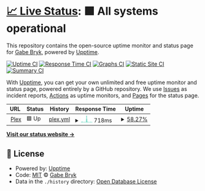 # [📈 Live Status](https://status.gabebryk.com): <!--live status--> **🟩 All systems operational**

This repository contains the open-source uptime monitor and status page for [Gabe Bryk](https://status.gabebryk.com), powered by [Upptime](https://github.com/upptime/upptime).

[![Uptime CI](https://github.com/gabrielbryk/vigilant-octo-carnival/workflows/Uptime%20CI/badge.svg)](https://github.com/gabrielbryk/vigilant-octo-carnival/actions?query=workflow%3A%22Uptime+CI%22)
[![Response Time CI](https://github.com/gabrielbryk/vigilant-octo-carnival/workflows/Response%20Time%20CI/badge.svg)](https://github.com/gabrielbryk/vigilant-octo-carnival/actions?query=workflow%3A%22Response+Time+CI%22)
[![Graphs CI](https://github.com/gabrielbryk/vigilant-octo-carnival/workflows/Graphs%20CI/badge.svg)](https://github.com/gabrielbryk/vigilant-octo-carnival/actions?query=workflow%3A%22Graphs+CI%22)
[![Static Site CI](https://github.com/gabrielbryk/vigilant-octo-carnival/workflows/Static%20Site%20CI/badge.svg)](https://github.com/gabrielbryk/vigilant-octo-carnival/actions?query=workflow%3A%22Static+Site+CI%22)
[![Summary CI](https://github.com/gabrielbryk/vigilant-octo-carnival/workflows/Summary%20CI/badge.svg)](https://github.com/gabrielbryk/vigilant-octo-carnival/actions?query=workflow%3A%22Summary+CI%22)

With [Upptime](https://upptime.js.org), you can get your own unlimited and free uptime monitor and status page, powered entirely by a GitHub repository. We use [Issues](https://github.com/gabrielbryk/vigilant-octo-carnival/issues) as incident reports, [Actions](https://github.com/gabrielbryk/vigilant-octo-carnival/actions) as uptime monitors, and [Pages](https://status.gabebryk.com) for the status page.

<!--start: status pages-->
<!-- This summary is generated by Upptime (https://github.com/upptime/upptime) -->
<!-- Do not edit this manually, your changes will be overwritten -->
<!-- prettier-ignore -->
| URL | Status | History | Response Time | Uptime |
| --- | ------ | ------- | ------------- | ------ |
| <img alt="" src="https://icons.duckduckgo.com/ip3/plex.gabebryk.com.ico" height="13"> [Plex](https://plex.gabebryk.com/web/index.html) | 🟩 Up | [plex.yml](https://github.com/gabrielbryk/vigilant-octo-carnival/commits/HEAD/history/plex.yml) | <details><summary><img alt="Response time graph" src="./graphs/plex/response-time-week.png" height="20"> 718ms</summary><br><a href="https://status.gabebryk.com/history/plex"><img alt="Response time 861" src="https://img.shields.io/endpoint?url=https%3A%2F%2Fraw.githubusercontent.com%2Fgabrielbryk%2Fvigilant-octo-carnival%2FHEAD%2Fapi%2Fplex%2Fresponse-time.json"></a><br><a href="https://status.gabebryk.com/history/plex"><img alt="24-hour response time 221" src="https://img.shields.io/endpoint?url=https%3A%2F%2Fraw.githubusercontent.com%2Fgabrielbryk%2Fvigilant-octo-carnival%2FHEAD%2Fapi%2Fplex%2Fresponse-time-day.json"></a><br><a href="https://status.gabebryk.com/history/plex"><img alt="7-day response time 718" src="https://img.shields.io/endpoint?url=https%3A%2F%2Fraw.githubusercontent.com%2Fgabrielbryk%2Fvigilant-octo-carnival%2FHEAD%2Fapi%2Fplex%2Fresponse-time-week.json"></a><br><a href="https://status.gabebryk.com/history/plex"><img alt="30-day response time 1009" src="https://img.shields.io/endpoint?url=https%3A%2F%2Fraw.githubusercontent.com%2Fgabrielbryk%2Fvigilant-octo-carnival%2FHEAD%2Fapi%2Fplex%2Fresponse-time-month.json"></a><br><a href="https://status.gabebryk.com/history/plex"><img alt="1-year response time 853" src="https://img.shields.io/endpoint?url=https%3A%2F%2Fraw.githubusercontent.com%2Fgabrielbryk%2Fvigilant-octo-carnival%2FHEAD%2Fapi%2Fplex%2Fresponse-time-year.json"></a></details> | <details><summary><a href="https://status.gabebryk.com/history/plex">58.27%</a></summary><a href="https://status.gabebryk.com/history/plex"><img alt="All-time uptime 87.94%" src="https://img.shields.io/endpoint?url=https%3A%2F%2Fraw.githubusercontent.com%2Fgabrielbryk%2Fvigilant-octo-carnival%2FHEAD%2Fapi%2Fplex%2Fuptime.json"></a><br><a href="https://status.gabebryk.com/history/plex"><img alt="24-hour uptime 99.63%" src="https://img.shields.io/endpoint?url=https%3A%2F%2Fraw.githubusercontent.com%2Fgabrielbryk%2Fvigilant-octo-carnival%2FHEAD%2Fapi%2Fplex%2Fuptime-day.json"></a><br><a href="https://status.gabebryk.com/history/plex"><img alt="7-day uptime 58.27%" src="https://img.shields.io/endpoint?url=https%3A%2F%2Fraw.githubusercontent.com%2Fgabrielbryk%2Fvigilant-octo-carnival%2FHEAD%2Fapi%2Fplex%2Fuptime-week.json"></a><br><a href="https://status.gabebryk.com/history/plex"><img alt="30-day uptime 85.79%" src="https://img.shields.io/endpoint?url=https%3A%2F%2Fraw.githubusercontent.com%2Fgabrielbryk%2Fvigilant-octo-carnival%2FHEAD%2Fapi%2Fplex%2Fuptime-month.json"></a><br><a href="https://status.gabebryk.com/history/plex"><img alt="1-year uptime 84.36%" src="https://img.shields.io/endpoint?url=https%3A%2F%2Fraw.githubusercontent.com%2Fgabrielbryk%2Fvigilant-octo-carnival%2FHEAD%2Fapi%2Fplex%2Fuptime-year.json"></a></details>

<!--end: status pages-->

[**Visit our status website →**](https://status.gabebryk.com)

## 📄 License

- Powered by: [Upptime](https://github.com/upptime/upptime)
- Code: [MIT](./LICENSE) © [Gabe Bryk](https://status.gabebryk.com)
- Data in the `./history` directory: [Open Database License](https://opendatacommons.org/licenses/odbl/1-0/)
